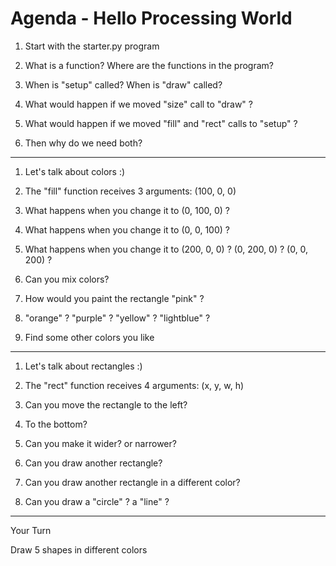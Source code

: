 # Agenda - Hello Processing World

1. Start with the starter.py program

2. What is a function? Where are the functions in the program?

3. When is "setup" called? When is "draw" called?

4. What would happen if we moved "size" call to "draw" ?

5. What would happen if we moved "fill" and "rect" calls to "setup" ?

6. Then why do we need both?

------------------

1. Let's talk about colors :)

2. The "fill" function receives 3 arguments: (100, 0, 0)

3. What happens when you change it to (0, 100, 0) ?

4. What happens when you change it to (0, 0, 100) ?

5. What happens when you change it to (200, 0, 0) ? (0, 200, 0) ? (0, 0, 200) ?

6. Can you mix colors?

7. How would you paint the rectangle "pink" ?

8. "orange" ? "purple" ? "yellow" ? "lightblue" ?

9. Find some other colors you like

---------------------------

1. Let's talk about rectangles :)

2. The "rect" function receives 4 arguments: (x, y, w, h)

3. Can you move the rectangle to the left? 
   
4. To the bottom?

5. Can you make it wider? or narrower?

6. Can you draw another rectangle?

7. Can you draw another rectangle in a different color?

8. Can you draw a "circle" ? a "line" ?

-------------------------

Your Turn

Draw 5 shapes in different colors

